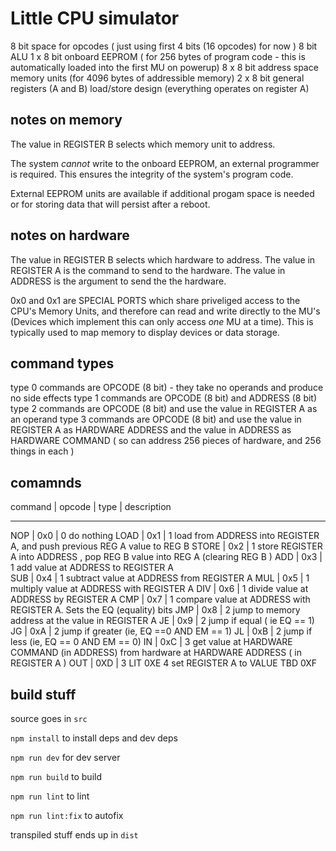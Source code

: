 # Little CPU simulator

8 bit space for opcodes ( just using first 4 bits (16 opcodes) for now ) 
8 bit ALU 
1 x 8 bit onboard EEPROM ( for 256 bytes of program code - this is automatically loaded into the first MU on powerup)
8 x 8 bit address space memory units (for 4096 bytes of addressible memory)
2 x 8 bit general registers (A and B) 
load/store design (everything operates on register A) 

## notes on memory

The value in REGISTER B selects which memory unit to address.

The system _cannot_ write to the onboard EEPROM, an external programmer is required. This ensures the integrity of the system's program code.  

External EEPROM units are available if additional progam space is needed or for storing data that will persist after a reboot.

## notes on hardware

The value in REGISTER B selects which hardware to address. The value in REGISTER A is the command to send to the hardware. The value in ADDRESS is the argument to send the the hardware. 

0x0 and 0x1 are SPECIAL PORTS which share priveliged access to the CPU's Memory Units, and therefore can read and write directly to the MU's (Devices which implement this can only access _one_ MU at a time). This is typically used to map memory to display devices or data storage. 

## command types

type 0 commands are OPCODE (8 bit) - they take no operands and produce no side effects
type 1 commands are OPCODE (8 bit) and ADDRESS (8 bit)
type 2 commands are OPCODE (8 bit) and use the value in REGISTER A as an operand
type 3 commands are OPCODE (8 bit) and use the value in REGISTER A as HARDWARE ADDRESS and the value in ADDRESS as HARDWARE COMMAND ( so can address 256 pieces of hardware, and 256 things in each ) 

## comamnds

command |	opcode | type	| description
_____________________________________
NOP	| 0x0 |	0	do nothing
LOAD |	0x1	| 1	load from ADDRESS into REGISTER A, and push previous REG A value to REG B
STORE	| 0x2 |	1	store REGISTER A into ADDRESS , pop REG B value into REG A (clearing REG B )
ADD	| 0x3	| 1	add value at ADDRESS to REGISTER A  
SUB	| 0x4 |	1	subtract value at ADDRESS from REGISTER A
MUL	| 0x5	| 1	multiply value at ADDRESS with REGISTER A
DIV	| 0x6	| 1	divide value at ADDRESS by REGISTER A
CMP	| 0x7	| 1	compare value at ADDRESS with REGISTER A. Sets the EQ (equality) bits 
JMP	| 0x8	| 2	jump to memory address at the value in REGISTER A
JE	| 0x9	| 2	jump if equal ( ie EQ == 1)
JG	| 0xA	| 2	jump if greater (ie, EQ ==0 AND EM == 1)
JL	| 0xB	| 2	jump if less (ie, EQ == 0 AND EM == 0)
IN 	| 0xC	| 3       get value at HARDWARE COMMAND (in ADDRESS) from hardware at HARDWARE ADDRESS ( in REGISTER A )
OUT	| 0XD	| 3
LIT	0XE	4  	set REGISTER A to VALUE 
TBD	0XF	  	 

## build stuff

source goes in `src`

`npm install` to install deps and dev deps 

`npm run dev` for dev server 

`npm run build` to build

`npm run lint` to lint 

`npm run lint:fix` to autofix 

transpiled stuff ends up in `dist`
